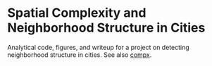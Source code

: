 # Spatial Complexity and Neighborhood Structure in Cities

Analytical code, figures, and writeup for a project on detecting neighborhood structure in cities. See also [compx](https://github.com/PhilChodrow/compositional-complexity). 